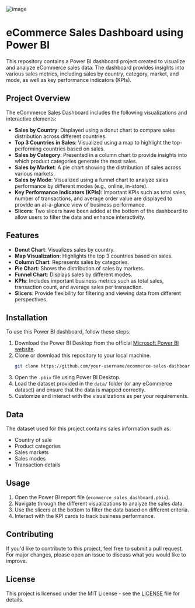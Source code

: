 ![image](https://github.com/user-attachments/assets/59dc393a-d985-45c6-aedd-8be828628e73)
# eCommerce Sales Dashboard using Power BI

This repository contains a Power BI dashboard project created to visualize and analyze eCommerce sales data. The dashboard provides insights into various sales metrics, including sales by country, category, market, and mode, as well as key performance indicators (KPIs).

## Project Overview

The eCommerce Sales Dashboard includes the following visualizations and interactive elements:

- **Sales by Country**: Displayed using a donut chart to compare sales distribution across different countries.
- **Top 3 Countries in Sales**: Visualized using a map to highlight the top-performing countries based on sales.
- **Sales by Category**: Presented in a column chart to provide insights into which product categories generate the most sales.
- **Sales by Market**: A pie chart showing the distribution of sales across various markets.
- **Sales by Mode**: Visualized using a funnel chart to analyze sales performance by different modes (e.g., online, in-store).
- **Key Performance Indicators (KPIs)**: Important KPIs such as total sales, number of transactions, and average order value are displayed to provide an at-a-glance view of business performance.
- **Slicers**: Two slicers have been added at the bottom of the dashboard to allow users to filter the data and enhance interactivity.

## Features

- **Donut Chart**: Visualizes sales by country.
- **Map Visualization**: Highlights the top 3 countries based on sales.
- **Column Chart**: Represents sales by categories.
- **Pie Chart**: Shows the distribution of sales by markets.
- **Funnel Chart**: Displays sales by different modes.
- **KPIs**: Includes important business metrics such as total sales, transaction count, and average sales per transaction.
- **Slicers**: Provide flexibility for filtering and viewing data from different perspectives.

## Installation

To use this Power BI dashboard, follow these steps:

1. Download the Power BI Desktop from the official [Microsoft Power BI website](https://powerbi.microsoft.com/).
2. Clone or download this repository to your local machine.
   ```bash
   git clone https://github.com/your-username/ecommerce-sales-dashboard.git
   ```
3. Open the `.pbix` file using Power BI Desktop.
4. Load the dataset provided in the `data/` folder (or any eCommerce dataset) and ensure that the data is mapped correctly.
5. Customize and interact with the visualizations as per your requirements.

## Data

The dataset used for this project contains sales information such as:

- Country of sale
- Product categories
- Sales markets
- Sales modes
- Transaction details

## Usage

1. Open the Power BI report file (`ecommerce_sales_dashboard.pbix`).
2. Navigate through the different visualizations to analyze the sales data.
3. Use the slicers at the bottom to filter the data based on different criteria.
4. Interact with the KPI cards to track business performance.


## Contributing

If you'd like to contribute to this project, feel free to submit a pull request. For major changes, please open an issue to discuss what you would like to improve.

## License

This project is licensed under the MIT License - see the [LICENSE](LICENSE) file for details.

